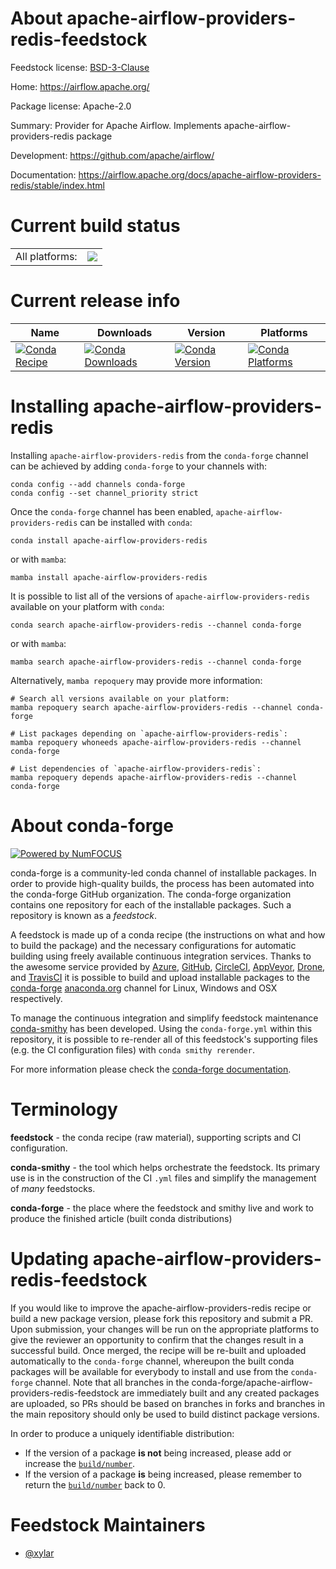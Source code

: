 About apache-airflow-providers-redis-feedstock
==============================================

Feedstock license: [BSD-3-Clause](https://github.com/conda-forge/apache-airflow-providers-redis-feedstock/blob/main/LICENSE.txt)

Home: https://airflow.apache.org/

Package license: Apache-2.0

Summary: Provider for Apache Airflow. Implements apache-airflow-providers-redis package

Development: https://github.com/apache/airflow/

Documentation: https://airflow.apache.org/docs/apache-airflow-providers-redis/stable/index.html

Current build status
====================


<table><tr><td>All platforms:</td>
    <td>
      <a href="https://dev.azure.com/conda-forge/feedstock-builds/_build/latest?definitionId=11916&branchName=main">
        <img src="https://dev.azure.com/conda-forge/feedstock-builds/_apis/build/status/apache-airflow-providers-redis-feedstock?branchName=main">
      </a>
    </td>
  </tr>
</table>

Current release info
====================

| Name | Downloads | Version | Platforms |
| --- | --- | --- | --- |
| [![Conda Recipe](https://img.shields.io/badge/recipe-apache--airflow--providers--redis-green.svg)](https://anaconda.org/conda-forge/apache-airflow-providers-redis) | [![Conda Downloads](https://img.shields.io/conda/dn/conda-forge/apache-airflow-providers-redis.svg)](https://anaconda.org/conda-forge/apache-airflow-providers-redis) | [![Conda Version](https://img.shields.io/conda/vn/conda-forge/apache-airflow-providers-redis.svg)](https://anaconda.org/conda-forge/apache-airflow-providers-redis) | [![Conda Platforms](https://img.shields.io/conda/pn/conda-forge/apache-airflow-providers-redis.svg)](https://anaconda.org/conda-forge/apache-airflow-providers-redis) |

Installing apache-airflow-providers-redis
=========================================

Installing `apache-airflow-providers-redis` from the `conda-forge` channel can be achieved by adding `conda-forge` to your channels with:

```
conda config --add channels conda-forge
conda config --set channel_priority strict
```

Once the `conda-forge` channel has been enabled, `apache-airflow-providers-redis` can be installed with `conda`:

```
conda install apache-airflow-providers-redis
```

or with `mamba`:

```
mamba install apache-airflow-providers-redis
```

It is possible to list all of the versions of `apache-airflow-providers-redis` available on your platform with `conda`:

```
conda search apache-airflow-providers-redis --channel conda-forge
```

or with `mamba`:

```
mamba search apache-airflow-providers-redis --channel conda-forge
```

Alternatively, `mamba repoquery` may provide more information:

```
# Search all versions available on your platform:
mamba repoquery search apache-airflow-providers-redis --channel conda-forge

# List packages depending on `apache-airflow-providers-redis`:
mamba repoquery whoneeds apache-airflow-providers-redis --channel conda-forge

# List dependencies of `apache-airflow-providers-redis`:
mamba repoquery depends apache-airflow-providers-redis --channel conda-forge
```


About conda-forge
=================

[![Powered by
NumFOCUS](https://img.shields.io/badge/powered%20by-NumFOCUS-orange.svg?style=flat&colorA=E1523D&colorB=007D8A)](https://numfocus.org)

conda-forge is a community-led conda channel of installable packages.
In order to provide high-quality builds, the process has been automated into the
conda-forge GitHub organization. The conda-forge organization contains one repository
for each of the installable packages. Such a repository is known as a *feedstock*.

A feedstock is made up of a conda recipe (the instructions on what and how to build
the package) and the necessary configurations for automatic building using freely
available continuous integration services. Thanks to the awesome service provided by
[Azure](https://azure.microsoft.com/en-us/services/devops/), [GitHub](https://github.com/),
[CircleCI](https://circleci.com/), [AppVeyor](https://www.appveyor.com/),
[Drone](https://cloud.drone.io/welcome), and [TravisCI](https://travis-ci.com/)
it is possible to build and upload installable packages to the
[conda-forge](https://anaconda.org/conda-forge) [anaconda.org](https://anaconda.org/)
channel for Linux, Windows and OSX respectively.

To manage the continuous integration and simplify feedstock maintenance
[conda-smithy](https://github.com/conda-forge/conda-smithy) has been developed.
Using the ``conda-forge.yml`` within this repository, it is possible to re-render all of
this feedstock's supporting files (e.g. the CI configuration files) with ``conda smithy rerender``.

For more information please check the [conda-forge documentation](https://conda-forge.org/docs/).

Terminology
===========

**feedstock** - the conda recipe (raw material), supporting scripts and CI configuration.

**conda-smithy** - the tool which helps orchestrate the feedstock.
                   Its primary use is in the construction of the CI ``.yml`` files
                   and simplify the management of *many* feedstocks.

**conda-forge** - the place where the feedstock and smithy live and work to
                  produce the finished article (built conda distributions)


Updating apache-airflow-providers-redis-feedstock
=================================================

If you would like to improve the apache-airflow-providers-redis recipe or build a new
package version, please fork this repository and submit a PR. Upon submission,
your changes will be run on the appropriate platforms to give the reviewer an
opportunity to confirm that the changes result in a successful build. Once
merged, the recipe will be re-built and uploaded automatically to the
`conda-forge` channel, whereupon the built conda packages will be available for
everybody to install and use from the `conda-forge` channel.
Note that all branches in the conda-forge/apache-airflow-providers-redis-feedstock are
immediately built and any created packages are uploaded, so PRs should be based
on branches in forks and branches in the main repository should only be used to
build distinct package versions.

In order to produce a uniquely identifiable distribution:
 * If the version of a package **is not** being increased, please add or increase
   the [``build/number``](https://docs.conda.io/projects/conda-build/en/latest/resources/define-metadata.html#build-number-and-string).
 * If the version of a package **is** being increased, please remember to return
   the [``build/number``](https://docs.conda.io/projects/conda-build/en/latest/resources/define-metadata.html#build-number-and-string)
   back to 0.

Feedstock Maintainers
=====================

* [@xylar](https://github.com/xylar/)


